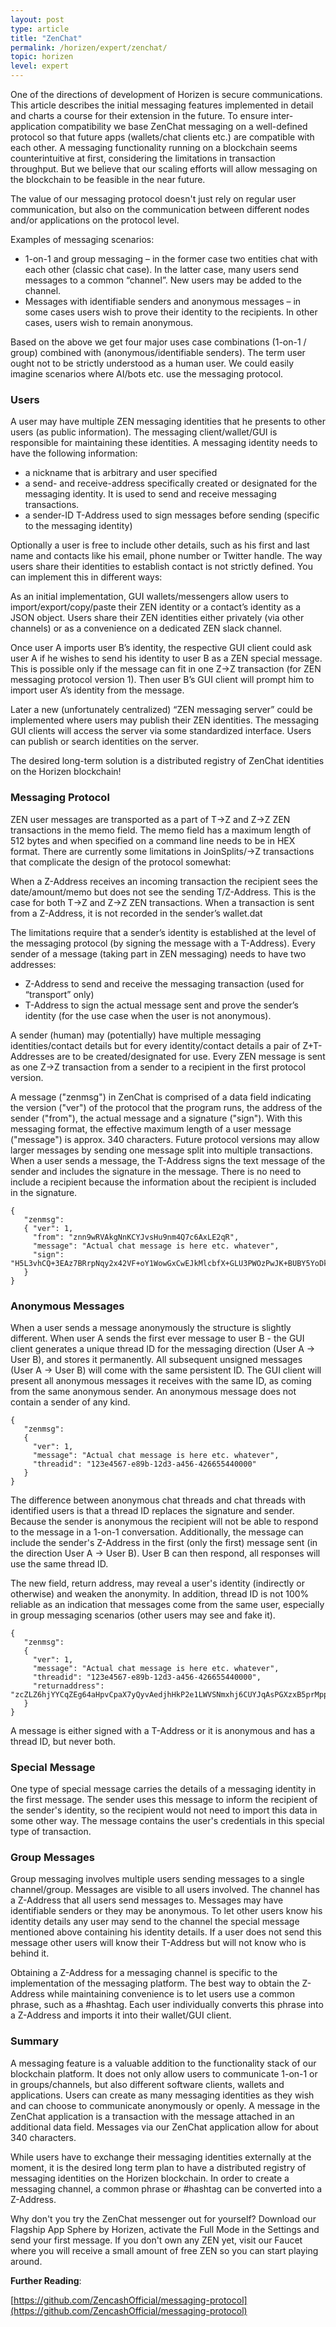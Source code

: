 ```yaml
---
layout: post
type: article
title: "ZenChat"
permalink: /horizen/expert/zenchat/
topic: horizen
level: expert
---
```


One of the directions of development of Horizen is secure communications. This article describes the initial messaging features implemented in detail and charts a course for their extension in the future. To ensure inter-application compatibility we base ZenChat messaging on a well-defined protocol so that future apps (wallets/chat clients etc.) are compatible with each other. A messaging functionality running on a blockchain seems counterintuitive at first, considering the limitations in transaction throughput. But we believe that our scaling efforts will allow messaging on the blockchain to be feasible in the near future. 

The value of our messaging protocol doesn't just rely on regular user communication, but also on the communication between different nodes and/or applications on the protocol level.

Examples of messaging scenarios:

 - 1-on-1 and group messaging – in the former case two entities chat with each other (classic chat case). In the latter case, many users send messages to a common “channel”. New users may be added to the channel.
 - Messages with identifiable senders and anonymous messages – in some cases users wish to prove their identity to the recipients. In other cases, users wish to remain anonymous.

Based on the above we get four major uses case combinations (1-on-1 / group) combined with (anonymous/identifiable senders). The term user ought not to be strictly understood as a human user. We could easily imagine scenarios where AI/bots etc. use the messaging protocol.

### Users

A user may have multiple ZEN messaging identities that he presents to other users (as public information). The messaging client/wallet/GUI is responsible for maintaining these identities. A messaging identity needs to have the following information:

 - a nickname that is arbitrary and user specified
 - a send- and receive-address specifically created or designated for the messaging identity. It is used to send and receive messaging transactions.
 - a sender-ID T-Address used to sign messages before sending (specific to the messaging identity)

Optionally a user is free to include other details, such as his first and last name and contacts like his email, phone number or Twitter handle. The way users share their identities to establish contact is not strictly defined. You can implement this in different ways:

As an initial implementation, GUI wallets/messengers allow users to import/export/copy/paste their ZEN identity or a contact’s identity as a JSON object. Users share their ZEN identities either privately (via other channels) or as a convenience on a dedicated ZEN slack channel.

Once user A imports user B’s identity, the respective GUI client could ask user A if he wishes to send his identity to user B as a ZEN special message. This is possible only if the message can fit in one Z→Z transaction (for ZEN messaging protocol version 1). Then user B’s GUI client will prompt him to import user A’s identity from the message.

Later a new (unfortunately centralized) “ZEN messaging server” could be implemented where users may publish their ZEN identities. The messaging GUI clients will access the server via some standardized interface. Users can publish or search identities on the server.

The desired long-term solution is a distributed registry of ZenChat identities on the Horizen blockchain!

### Messaging Protocol

ZEN user messages are transported as a part of T→Z and Z→Z ZEN transactions in the memo field. The memo field has a maximum length of 512 bytes and when specified on a command line needs to be in HEX format. There are currently some limitations in JoinSplits/→Z transactions that complicate the design of the protocol somewhat:

When a Z-Address receives an incoming transaction the recipient sees the date/amount/memo but does not see the sending T/Z-Address. This is the case for both T→Z and Z→Z ZEN transactions. When a transaction is sent from a Z-Address, it is not recorded in the sender’s wallet.dat

The limitations require that a sender’s identity is established at the level of the messaging protocol (by signing the message with a T-Address). Every sender of a message (taking part in ZEN messaging) needs to have two addresses:

 - Z-Address to send and receive the messaging transaction (used for “transport” only)
 - T-Address to sign the actual message sent and prove the sender’s identity (for the use case when the user is not anonymous).

A sender (human) may (potentially) have multiple messaging identities/contact details but for every identity/contact details a pair of Z+T-Addresses are to be created/designated for use. Every ZEN message is sent as one Z→Z transaction from a sender to a recipient in the first protocol version.

A message ("zenmsg") in ZenChat is comprised of a data field indicating the version ("ver") of the protocol that the program runs, the address of the sender ("from"), the actual message and a signature ("sign"). With this messaging format, the effective maximum length of a user message ("message") is approx. 340 characters. Future protocol versions may allow larger messages by sending one message split into multiple transactions. When a user sends a message, the T-Address signs the text message of the sender and includes the signature in the message. There is no need to include a recipient because the information about the recipient is included in the signature.

```
{
   "zenmsg":
   { "ver": 1,
     "from": "znn9wRVAkgNnKCYJvsHu9nm4Q7c6AxLE2qR",
     "message": "Actual chat message is here etc. whatever", 
     "sign": "H5L3vhCQ+3EAz7BRrpNqy2x42VF+oY1WowGxCwEJkMlcbfX+GLU3PWOzPwJK+BUBY5YoDk/hAkF4GwtqyWWOngI="
   }
}
```

### Anonymous Messages

When a user sends a message anonymously the structure is slightly different. When user A sends the first ever message to user B - the GUI client generates a unique thread ID for the messaging direction (User A → User B), and stores it permanently. All subsequent unsigned messages (User A → User B) will come with the same persistent ID. The GUI client will present all anonymous messages it receives with the same ID, as coming from the same anonymous sender. An anonymous message does not contain a sender of any kind.

```
{
   "zenmsg":
   { 
     "ver": 1,
     "message": "Actual chat message is here etc. whatever", 
     "threadid": "123e4567-e89b-12d3-a456-426655440000"
   }
}
```

The difference between anonymous chat threads and chat threads with identified users is that a thread ID replaces the signature and sender. Because the sender is anonymous the recipient will not be able to respond to the message in a 1-on-1 conversation. Additionally, the message can include the sender's Z-Address in the first (only the first) message sent (in the direction User A → User B). User B can then respond, all responses will use the same thread ID.

The new field, return address, may reveal a user's identity (indirectly or otherwise) and weaken the anonymity. In addition, thread ID is not 100% reliable as an indication that messages come from the same user, especially in group messaging scenarios (other users may see and fake it).

```
{
   "zenmsg":
   { 
     "ver": 1,
     "message": "Actual chat message is here etc. whatever", 
     "threadid": "123e4567-e89b-12d3-a456-426655440000",
     "returnaddress": "zcZLZ6hjYYCqZEg64aHpvCpaX7yQyvAedjhHkP2e1LWVSNmxhj6CUYJqAsPGXzxB5prMppyv2jsJxbGbw4JDvdxpPUbNNUa"
   }
}
```

A message is either signed with a T-Address or it is anonymous and has a thread ID, but never both.

### Special Message

One type of special message carries the details of a messaging identity in the first message. The sender uses this message to inform the recipient of the sender's identity, so the recipient would not need to import this data in some other way. The message contains the user's credentials in this special type of transaction.

### Group Messages

Group messaging involves multiple users sending messages to a single channel/group. Messages are visible to all users involved. The channel has a Z-Address that all users send messages to. Messages may have identifiable senders or they may be anonymous. To let other users know his identity details any user may send to the channel the special message mentioned above containing his identity details. If a user does not send this message other users will know their T-Address but will not know who is behind it.

Obtaining a Z-Address for a messaging channel is specific to the implementation of the messaging platform. The best way to obtain the Z-Address while maintaining convenience is to let users use a common phrase, such as a #hashtag. Each user individually converts this phrase into a Z-Address and imports it into their wallet/GUI client.

### Summary

A messaging feature is a valuable addition to the functionality stack of our blockchain platform. It does not only allow users to communicate 1-on-1 or in groups/channels, but also different software clients, wallets and applications. Users can create as many messaging identities as they wish and can choose to communicate anonymously or openly. A message in the ZenChat application is a transaction with the message attached in an additional data field. Messages via our ZenChat application allow for about 340 characters. 

While users have to exchange their messaging identities externally at the moment, it is the desired long term plan to have a distributed registry of messaging identities on the Horizen blockchain. In order to create a messaging channel, a common phrase or #hashtag can be converted into a Z-Address.

Why don't you try the ZenChat messenger out for yourself? Download our Flagship App Sphere by Horizen, activate the Full Mode in the Settings and send your first message. If you don't own any ZEN yet, visit our Faucet where you will receive a small amount of free ZEN so you can start playing around.



**Further Reading**:

[https://github.com/ZencashOfficial/messaging-protocol](https://github.com/ZencashOfficial/messaging-protocol)
